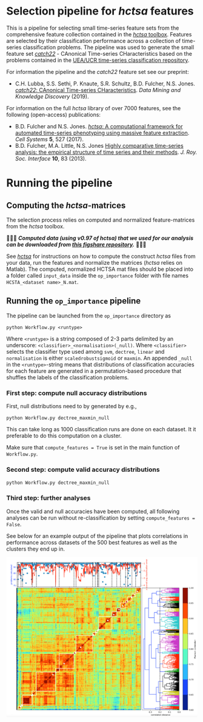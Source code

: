 # Selection pipeline for _hctsa_ features
This is a pipeline for selecting small time-series feature sets from the comprehensive feature collection contained in the [_hctsa_ toolbox](https://github.com/benfulcher/hctsa).
Features are selected by their classification performance across a collection of time-series classification problems.
The pipeline was used to generate the small feature set [_catch22_](https://github.com/chlubba/catch22) - CAnonical Time-series CHaracteristics based on the problems contained in the [UEA/UCR time-series classification repository](http://timeseriesclassification.com).

For information the pipeline and the _catch22_ feature set see our preprint:

* C.H. Lubba, S.S. Sethi, P. Knaute, S.R. Schultz, B.D. Fulcher, N.S. Jones. [_catch22_: CAnonical Time-series CHaracteristics](https://doi.org/10.1007/s10618-019-00647-x). *Data Mining and Knowledge Discovery* (2019).

For information on the full _hctsa_ library of over 7000 features, see the following (open-access) publications:

* B.D. Fulcher and N.S. Jones. [_hctsa_: A computational framework for automated time-series phenotyping using massive feature extraction](http://www.cell.com/cell-systems/fulltext/S2405-4712\(17\)30438-6). *Cell Systems* **5**, 527 (2017).
* B.D. Fulcher, M.A. Little, N.S. Jones [Highly comparative time-series analysis: the empirical structure of time series and their methods](http://rsif.royalsocietypublishing.org/content/10/83/20130048.full). *J. Roy. Soc. Interface* **10**, 83 (2013).

# Running the pipeline

## Computing the _hctsa_-matrices

The selection process relies on computed and normalized feature-matrices from the _hctsa_ toolbox.

:wave::wave::wave: ***Computed data (using v0.97 of _hctsa_) that we used for our analysis can be downloaded from [this figshare repository](https://figshare.com/articles/Computed_HCTSA_matrices_for_the_UEA_UCR_2018_time-series_classification_tasks/6865163).*** :wave::wave::wave:

See [_hctsa_](https://github.com/benfulcher/hctsa) for instructions on how to compute the construct _hctsa_ files from your data, run the features and normalize the matrices (_hctsa_ relies on Matlab).
The computed, normalized HCTSA mat files should be placed into a folder called `input_data` inside the `op_importance` folder with file names `HCSTA_<dataset name>_N.mat`.


## Running the `op_importance` pipeline

The pipeline can be launched from the `op_importance` directory as

```
python Workflow.py <runtype>
```

Where `<runtype>` is a string composed of 2-3 parts delimited by an underscore: `<classifier>_<normalisation>(_null)`. Where `<classifier>` selects the classifier type used among `svm`, `dectree`, `linear` and `normalisation` is either `scaledrobustsigmoid` or `maxmin`. An appended `_null` in the `<runtype>`-string means that distributions of classification accuracies for each feature are generated in a permutation-based procedure that shuffles the labels of the classification problems.

### First step: compute null accuracy distributions

First, null distributions need to by generated by e.g.,

```
python Workflow.py dectree_maxmin_null
```

This can take long as 1000 classification runs are done on each dataset. It it preferable to do this computation on a cluster.

Make sure that `compute_features = True` is set in the main function of `Workflow.py`.

### Second step: compute valid accuracy distributions

```
python Workflow.py dectree_maxmin_null
```

### Third step: further analyses

Once the valid and null accuracies have been computed, all following analyses can be run without re-classification by setting `compute_features = False`.

See below for an example output of the pipeline that plots correlations in performance across datasets of the 500 best features as well as the clusters they end up in.

![Example output](example_pipeline_output.png?raw=true "Example output")

